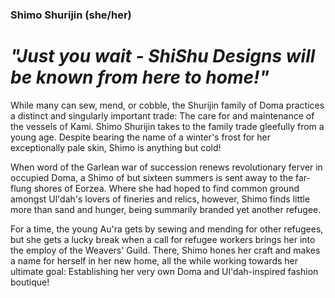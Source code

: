 ### Shimo Shurijin (she/her)

# *"Just you wait - ShiShu Designs will be known from here to home!"*

While many can sew, mend, or cobble, the Shurijin family of Doma practices a distinct and singularly important trade: The care for and maintenance of the vessels of Kami. Shimo Shurijin takes to the family trade gleefully from a young age. Despite bearing the name of a winter's frost for her exceptionally pale skin, Shimo is anything but cold!

When word of the Garlean war of succession renews revolutionary ferver in occupied Doma, a Shimo of but sixteen summers is sent away to the far-flung shores of Eorzea. Where she had hoped to find common ground amongst Ul'dah's lovers of fineries and relics, however, Shimo finds little more than sand and hunger, being summarily branded yet another refugee.

For a time, the young Au'ra gets by sewing and mending for other refugees, but she gets a lucky break when a call for refugee workers brings her into the employ of the Weavers' Guild. There, Shimo hones her craft and makes a name for herself in her new home, all the while working towards her ultimate goal: Establishing her very own Doma and Ul'dah-inspired fashion boutique!